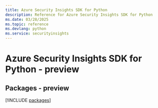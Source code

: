 ```yaml
---
title: Azure Security Insights SDK for Python
description: Reference for Azure Security Insights SDK for Python
ms.date: 03/28/2025
ms.topic: reference
ms.devlang: python
ms.service: securityinsights
---
```

# Azure Security Insights SDK for Python - preview
## Packages - preview
[!INCLUDE [packages](security-insights-index.md)]